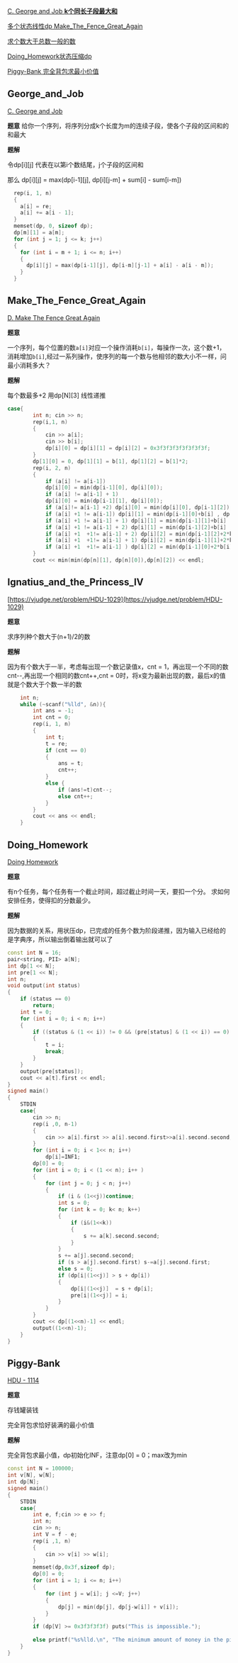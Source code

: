[C. George and Job **k个同长子段最大和**](#George_and_Job)

[多个状态线性dp  Make_The_Fence_Great_Again](#Make_The_Fence_Great_Again)

[求个数大于总数一般的数](#Ignatius_and_the_Princess_IV)

[Doing_Homework状态压缩dp](#Doing_Homework)

[Piggy-Bank 完全背包求最小价值](#Piggy-Bank)

## George_and_Job

[C. George and Job](https://codeforces.com/problemset/problem/467/C)

**题意**
给你一个序列，将序列分成k个长度为m的连续子段，使各个子段的区间和的和最大

**题解**

令dp[i][j] 代表在以第i个数结尾，j个子段的区间和

那么 dp[i][j] = max(dp[i-1][j], dp[i][j-m] + sum[i] - sum[i-m])

```c++
  rep(i, 1, n)
  {
    a[i] = re;
    a[i] += a[i - 1];
  }
  memset(dp, 0, sizeof dp);
  dp[m][1] = a[m];  
  for (int j = 1; j <= k; j++)
  {
    for (int i = m + 1; i <= n; i++)
    {
      dp[i][j] = max(dp[i-1][j], dp[i-m][j-1] + a[i] - a[i - m]);
    }
  }
```

## Make_The_Fence_Great_Again

[D. Make The Fence Great Again](https://codeforces.com/problemset/problem/1221/D)

**题意**

一个序列，每个位置的数`a[i]`对应一个操作消耗`b[i]`，每操作一次，这个数+1，消耗增加`b[i]`,经过一系列操作，使序列的每一个数与他相邻的数大小不一样，问最小消耗多大？

**题解**

每个数最多+2
用dp[N][3] 线性递推

```c++
case{
        int n; cin >> n;
        rep(i,1, n)
        {
            cin >> a[i];
            cin >> b[i];
            dp[i][0] = dp[i][1] = dp[i][2] = 0x3f3f3f3f3f3f3f3f;
        }
        dp[1][0] = 0, dp[1][1] = b[1], dp[1][2] = b[1]*2;
        rep(i, 2, n)                        
        {
            if (a[i] != a[i-1])
            dp[i][0] = min(dp[i-1][0], dp[i][0]);
            if (a[i] != a[i-1] + 1)
            dp[i][0] = min(dp[i-1][1], dp[i][0]);
            if (a[i]!= a[i-1] +2) dp[i][0] = min(dp[i][0], dp[i-1][2]);
            if (a[i] +1 != a[i-1]) dp[i][1] = min(dp[i-1][0]+b[i] , dp[i][1]);
            if (a[i] +1 != a[i-1] + 1) dp[i][1] = min(dp[i-1][1]+b[i] , dp[i][1]);
            if (a[i] +1 != a[i-1] + 2) dp[i][1] = min(dp[i-1][2]+b[i] , dp[i][1]);
            if (a[i] +1  +1!= a[i-1] + 2) dp[i][2] = min(dp[i-1][2]+2*b[i] , dp[i][2]);
            if (a[i] +1  +1!= a[i-1] + 1) dp[i][2] = min(dp[i-1][1]+2*b[i] , dp[i][2]);
            if (a[i] +1  +1!= a[i-1] ) dp[i][2] = min(dp[i-1][0]+2*b[i] , dp[i][2]);
        }
        cout << min(min(dp[n][1], dp[n][0]),dp[n][2]) << endl;
```

## Ignatius_and_the_Princess_IV

[https://vjudge.net/problem/HDU-1029](https://vjudge.net/problem/HDU-1029)

**题意**

求序列种个数大于(n+1)/2的数

**题解**

因为有个数大于一半，考虑每出现一个数记录值x，cnt = 1，再出现一个不同的数cnt--,再出现一个相同的数cnt++,cnt = 0时，将x变为最新出现的数，最后x的值就是个数大于个数一半的数

```c++
    int n;
    while (~scanf("%lld", &n)){
        int ans = -1;
        int cnt = 0;
        rep(i, 1, n)
        {
            int t;
            t = re;
            if (cnt == 0)
            {
                ans = t;
                cnt++;
            }
            else {
                if (ans!=t)cnt--;
                else cnt++;
            }
        }
        cout << ans << endl;
    }
```

## Doing_Homework

[Doing Homework](https://vjudge.net/problem/HDU-1074#author=634579757)

**题意**

有n个任务，每个任务有一个截止时间，超过截止时间一天，要扣一个分。
求如何安排任务，使得扣的分数最少。

**题解**

因为数据的关系，用状压dp，已完成的任务个数为阶段递推，因为输入已经给的是字典序，所以输出倒着输出就可以了

```c++
const int N = 16;
pair<string, PII> a[N];
int dp[1 << N];
int pre[1 << N];
int n;
void output(int status)
{
    if (status == 0)
        return;
    int t = 0;
    for (int i = 0; i < n; i++)
    {
        if ((status & (1 << i)) != 0 && (pre[status] & (1 << i)) == 0)
        {
            t = i;
            break;
        }
    }
    output(pre[status]);
    cout << a[t].first << endl;
}
signed main()
{
    STDIN
    case{
        cin >> n;
        rep(i ,0, n-1)  
        {
            cin >> a[i].first >> a[i].second.first>>a[i].second.second;
        }
        for (int i = 0; i < 1<< n; i++)
            dp[i]=INF1;
        dp[0] = 0;
        for (int i = 0; i < (1 << n); i++ )
        {
            for (int j = 0; j < n; j++)
            {
                if (i & (1<<j))continue;
                int s = 0;
                for (int k = 0; k< n; k++)
                {
                    if (i&(1<<k))
                    {
                        s += a[k].second.second;
                    }
                }
                s += a[j].second.second;
                if (s > a[j].second.first) s-=a[j].second.first;
                else s = 0;
                if (dp[i|(1<<j)] > s + dp[i])
                {
                    dp[i|(1<<j)]  = s + dp[i];
                    pre[i|(1<<j)] = i;
                }
            }
        }
        cout << dp[(1<<n)-1] << endl;
        output((1<<n)-1);
    }
}
```

## Piggy-Bank

[HDU - 1114 ](https://vjudge.net/problem/HDU-1114#author=SCU2018)

**题意**

存钱罐装钱

完全背包求恰好装满的最小价值

**题解**

完全背包求最小值，dp初始化INF，注意dp[0] = 0；max改为min

```c++
const int N = 100000;
int v[N], w[N];
int dp[N];
signed main()
{
    STDIN
    case{
        int e, f;cin >> e >> f;
        int n;
        cin >> n;
        int V = f - e;
        rep(i ,1, n)
        {
            cin >> v[i] >> w[i];
        }
        memset(dp,0x3f,sizeof dp);
        dp[0] = 0;
        for (int i = 1; i <= n; i++)
        {
            for (int j = w[i]; j <=V; j++)
            {
                dp[j] = min(dp[j], dp[j-w[i]] + v[i]);
            }
        }
        if (dp[V] >= 0x3f3f3f3f) puts("This is impossible.");
        
        else printf("%s%lld.\n", "The minimum amount of money in the piggy-bank is ", dp[V]);
    }
}
```

